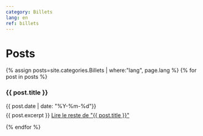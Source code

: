 ```yaml
---
category: Billets
lang: en
ref: billets
---
```



<h1>Posts</h1>
<div class="posts">
  {% assign posts=site.categories.Billets | where:"lang", page.lang %}
  {% for post in posts %}

  <article class="post">

   <h3 style="margin-bottom:0">
   
   {{ post.title }}
      </h3>
      <div class="date">
        {{ post.date | date: "%Y-%m-%d"}}
      </div>
          <p style="margin-top: .5em;">
        {{ post.excerpt }} <a href="{{ site.baseurl }}{{ post.url }}" class="read-more"><span class="fa fa-arrow-right"></span> Lire le reste de "{{ post.title }}"</a>
      </p>

  </article>
    
  {% endfor %}
</div>
